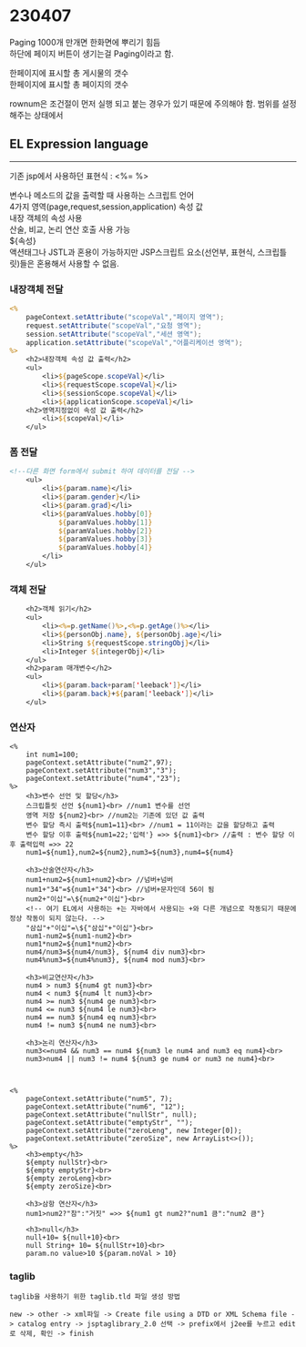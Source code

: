 # 230407
Paging
1000개 만개면 한화면에 뿌리기 힘듬  
하단에 페이지 버튼이 생기는걸 Paging이라고 함.

한페이지에 표시할 총 게시물의 갯수  
한페이지에 표시할 총 페이지의 갯수

rownum은 조건절이 먼저 실행 되고 붙는 경우가 있기 때문에 주의해야 함. 범위를 설정해주는 상태에서 

## EL Expression language
---
기존 jsp에서 사용하던 표현식 : <%= %>

변수나 메소드의 값을 출력할 때 사용하는 스크립트 언어  
4가지 영역(page,request,session,application) 속성 값  
내장 객체의 속성 사용  
산술, 비교, 논리 연산 호출 사용 가능  
${속성}  
액션태그나 JSTL과 혼용이 가능하지만 JSP스크립트 요소(선언부, 표현식, 스크립틀릿)들은 혼용해서 사용할 수 없음.  

### 내장객체 전달  
```jsp
<%
	pageContext.setAttribute("scopeVal","페이지 영역");
	request.setAttribute("scopeVal","요청 영역");
	session.setAttribute("scopeVal","세션 영역");
	application.setAttribute("scopeVal","어플리케이션 영역");
%>
	<h2>내장객체 속성 값 출력</h2>
	<ul>
		<li>${pageScope.scopeVal}</li>
		<li>${requestScope.scopeVal}</li>
		<li>${sessionScope.scopeVal}</li>
		<li>${applicationScope.scopeVal}</li>
	<h2>영역지정없이 속성 값 출력</h2>
		<li>${scopeVal}</li>
	</ul>
```
### 폼 전달  
```jsp
<!--다른 화면 form에서 submit 하여 데이터를 전달 -->
	<ul>
		<li>${param.name}</li>
		<li>${param.gender}</li>
		<li>${param.grad}</li>
		<li>${paramValues.hobby[0]}
			${paramValues.hobby[1]}
			${paramValues.hobby[2]}
			${paramValues.hobby[3]}
			${paramValues.hobby[4]}
		</li>
	</ul>
```
### 객체 전달  
```jsp
	<h2>객체 읽기</h2>
	<ul>
		<li><%=p.getName()%>,<%=p.getAge()%></li>
		<li>${personObj.name}, ${personObj.age}</li>
		<li>String ${requestScope.stringObj}</li>
		<li>Integer ${integerObj}</li>
	</ul>
	<h2>param 매개변수</h2>
	<ul>
		<li>${param.back+param['leeback']}</li>
		<li>${param.back}+${param['leeback']}</li>
	</ul>
```
### 연산자
```
<%
	int num1=100;
	pageContext.setAttribute("num2",97);
	pageContext.setAttribute("num3","3");
	pageContext.setAttribute("num4","23");
%>
	<h3>변수 선언 및 할당</h3>
	스크립틀릿 선언 ${num1}<br> //num1 변수를 선언
	영역 저장 ${num2}<br> //num2는 기존에 있던 값 출력
	변수 할당 즉시 출력${num1=11}<br> //num1 = 11이라는 값을 할당하고 출력
	변수 할당 이후 출력${num1=22;'입력'} =>> ${num1}<br> //출력 : 변수 할당 이후 출력입력 =>> 22
	num1=${num1},num2=${num2},num3=${num3},num4=${num4}
	
	<h3>산술연산자</h3>
	num1+num2=${num1+num2}<br> //넘버+넘버
	num1+"34"=${num1+"34"}<br> //넘버+문자인데 56이 됨
	num2+"이십"=\${num2+"이십"}<br> 
	<!-- 여기 EL에서 사용하는 +는 자바에서 사용되는 +와 다른 개념으로 작동되기 때문에 정상 작동이 되지 않는다. -->
	"삼십"+"이십"=\${"삼십"+"이십"}<br>
	num1-num2=${num1-num2}<br>
	num1*num2=${num1*num2}<br>
	num4/num3=${num4/num3}, ${num4 div num3}<br>
	num4%num3=${num4%num3}, ${num4 mod num3}<br>
	
	<h3>비교연산자</h3>
	num4 > num3 ${num4 gt num3}<br>
	num4 < num3 ${num4 lt num3}<br>
	num4 >= num3 ${num4 ge num3}<br>
	num4 <= num3 ${num4 le num3}<br>
	num4 == num3 ${num4 eq num3}<br>
	num4 != num3 ${num4 ne num3}<br>
	
	<h3>논리 연산자</h3>
	num3<=num4 && num3 == num4 ${num3 le num4 and num3 eq num4}<br>
	num3>num4 || num3 != num4 ${num3 ge num4 or num3 ne num4}<br>
	
	
	
<%
	pageContext.setAttribute("num5", 7);
	pageContext.setAttribute("num6", "12");
	pageContext.setAttribute("nullStr", null);
	pageContext.setAttribute("emptyStr", "");
	pageContext.setAttribute("zeroLeng", new Integer[0]);
	pageContext.setAttribute("zeroSize", new ArrayList<>());
%>
	<h3>empty</h3>
	${empty nullStr}<br>
	${empty emptyStr}<br>
	${empty zeroLeng}<br>
	${empty zeroSize}<br>
	
	<h3>삼항 연산자</h3>
	num1>num2?"참":"거짓" =>> ${num1 gt num2?"num1 큼":"num2 큼"}
	
	<h3>null</h3>
	null+10= ${null+10}<br>
	null String+ 10= ${nullStr+10}<br>
	param.no value>10 ${param.noVal > 10}
```

### taglib
```
taglib을 사용하기 위한 taglib.tld 파일 생성 방법

new -> other -> xml파일 -> Create file using a DTD or XML Schema file -> catalog entry -> jsptaglibrary_2.0 선택 -> prefix에서 j2ee를 누르고 edit로 삭제, 확인 -> finish
```